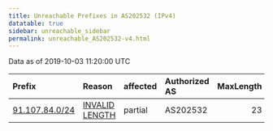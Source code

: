 ```yaml
---
title: Unreachable Prefixes in AS202532 (IPv4)
datatable: true
sidebar: unreachable_sidebar
permalink: unreachable_AS202532-v4.html
---
```


Data as of 2019-10-03 11:20:00 UTC


<div class="datatable-begin"></div>

| Prefix                                                 | Reason                                                                                                    | affected   | Authorized AS   |   MaxLength | Anchor                                         |   unreachable /24s |
|:-------------------------------------------------------|:----------------------------------------------------------------------------------------------------------|:-----------|:----------------|------------:|:-----------------------------------------------|-------------------:|
| [91.107.84.0/24](https://stat.ripe.net/91.107.84.0/24) | [INVALID LENGTH](https://rpki-validator.ripe.net/announcement-preview?asn=AS202532&prefix=91.107.84.0/24) | partial    | AS202532        |          23 | [RIPE](unreachable_RIPE_NCC_RPKI_Root-v4.html) |                  1 |

<div class="datatable-end"></div>